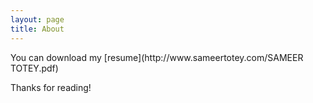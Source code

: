 ```yaml
---
layout: page
title: About
---
```


<p class="message">
  You can download my [resume](http://www.sameertotey.com/SAMEER TOTEY.pdf)
</p>


Thanks for reading!
